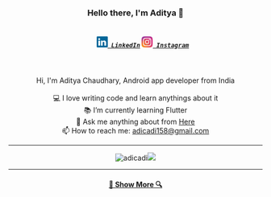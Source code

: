 <h3 align="center">Hello there, I'm Aditya 👋</h3>
<h5 align="center">
  <code>
    <a href="https://www.linkedin.com/in/adicadi/" title="LinkedIn Profile"><img width="22" src="https://github.com/adicadi/adicadi/blob/master/linkedin.svg"> LinkedIn</a></code>
  <code><a href="https://www.instagram.com/_adicadi_/" title="Instagram Profile"><img width="22" src="https://github.com/adicadi/adicadi/blob/master/Instagram.svg"> Instagram</a></code>
</h5>
<br>
<p align="center">
  Hi, I'm Aditya Chaudhary, Android app developer from India
  <br>
  <br>
  💻 I love writing code and learn anythings about it
  <br>
  📚 I’m currently learning Flutter
  <br>
  💬 Ask me anything about from <a href="https://github.com/adicadi/adicadi/issues" title="Issues">Here</a>
  <br>
  📫 How to reach me: <a href="mailto: adicadi158@gmail.com">adicadi158@gmail.com</a>
</p>

<hr>
<!--<p align=center>
    <img height=160 align="center" src="https://github-readme-k4d188szz-adicadi.vercel.app/api?username=adicadi&show_icons=true&theme=gotham">
    <img height=160 align="center" src="https://github-readme-k4d188szz-adicadi.vercel.app/api/top-langs/?username=adicadi&layout=compact&theme=gotham">
</p>-->
<p align="center">
<img align="" height='150px' src="https://github-readme-stats.vercel.app/api?username=adicadi&hide_title=true&show_icons=true&theme=gotham" alt="adicadi" /><img align="" height='150px' src="https://github-readme-stats.vercel.app/api/top-langs/?username=adicadi&hide_title=false&layout=compact&theme=gotham" />
</p>
<hr>
<h4 align="center"><a href=https://github.com/adicadi?tab=repositories title="Show Repositories">🔎 Show More 🔍</a></h4>
